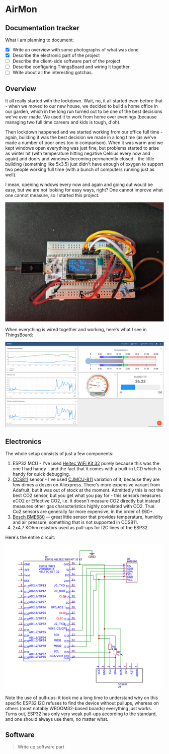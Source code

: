 # AirMon

## Documentation tracker

What I am planning to document:
- [x] Write an overview with some photographs of what was done
- [x] Describe the electronic part of the project
- [ ] Describe the client-side software part of the project
- [ ] Describe configuring ThingsBoard and wiring it together
- [ ] Write about all the interesting gotchas.

## Overview

It all really started with the lockdown. Wait, no, it all started even before
that - when we moved to our new house, we decided to build a home office in our
garden, which in the long run turned out to be one of the best decisions we've
ever made. We used it to work from home over evenings (because managing two full
time careers and kids is tough, d'oh).

Then lockdown happened and we started working from our office full time - again,
building it was the best decision we made in a long time (as we've made a number
of poor ones too in comparison). When it was warm and we kept windows open
everything was just fine, but problems started to arise as winter hit (with
temperature hitting negative Celsius every now and again) and doors and windows
becoming permanently closed - the little building (something like 5x3.5) just
didn't have enough of oxygen to support two people working full time (with a
bunch of computers running just as well).

I mean, opening windows every now and again and going out would be easy, but we
are not looking for easy ways, right? One cannot improve what one cannot
measure, so I started this project.

![Breadboard version of this circuit](img/breadboard.jpg "Breadboard with the circuit")

When everything is wired together and working, here's what I see in ThingsBoard:

![Monitoring panel](img/thingsboard.png "Thingsboard monitoring")

## Electronics

The whole setup consists of just a few components:

1. ESP32 MCU - I've used [Heltec WiFi Kit
   32](https://heltec.org/project/wifi-kit-32/) purely because this was the one
   I had handy - and the fact that it comes with a built-in LCD which is handy
   for quick debugging.
2. [CCS811](https://www.sciosense.com/products/environmental-sensors/ccs811-gas-sensor-solution/)
   sensor - I've used [CJMCU-811](https://revspace.nl/CJMCU-811) variation of
   it, because they are  few dimes a dozen on Aliexpress. There's more expensive
   variant from Adafruit, but it was out of stock at the moment. Admittedly this
   is not the best CO2 sensor, but you get what you pay for - this sensors
   measures eCO2 or Effective CO2, i.e. it doesn't measure CO2 directly but
   instead measures other gas characteristics highly correlated with CO2. True
   Co2 sensors are generally far more expensive, in the order of £60+.
3. [Bosch
   BME680](https://www.bosch-sensortec.com/products/environmental-sensors/gas-sensors-bme680/)
   --  great little sensor that provides temperature, humidity and air pressure,
   something that is not supported in CCS811.
4. 2x4.7 KOhm resistors used as pull-ups for I2C lines of the ESP32.
   
Here's the entire circuit:

![Circuit](img/schema.png)

Note the use of pull-ups: it took me a long time to understand why on this
specific ESP32 I2C refuses to find the device without pullups, whereas on others
(most notably WROOM32-based boards) everything just works. Turns out, ESP32 has
only very weak pull-ups according to the standard, and one should always use
them, no matter what. 

## Software

> Write up software part